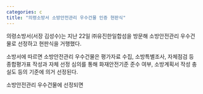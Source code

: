```yaml
---
categories: c
title: "의령소방서 소방안전관리 우수건물 인증 현판식"
---
```

의령소방서(서장 김성수)는 지난 22일 ㈜유진한일합섬을 방문해 소방안전관리 우수건물로 선정하고 현판식을 거행했다.

소방서에 따르면 소방안전관리 우수건물은 평가자료 수집, 소방특별조사, 자체점검 등 종합평가표 작성과 자체 선정 심의를 통해 화재안전기준 준수 여부, 소방계획서 작성 충실도 등의 기준에 의거 선정된다.

소방안전관리 우수건물에 선정되면